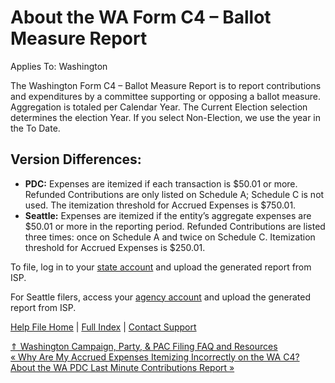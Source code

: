  About the WA Form C4 – Ballot Measure Report
==========

Applies To: Washington

The Washington Form C4 – Ballot Measure Report is to report contributions and expenditures by a committee supporting or opposing a ballot measure. Aggregation is totaled per Calendar Year. The Current Election selection determines the election Year. If you select Non-Election, we use the year in the To Date.

Version Differences:
----------

* **PDC:** Expenses are itemized if each transaction is $50.01 or more. Refunded Contributions are only listed on Schedule A; Schedule C is not used. The itemization threshold for Accrued Expenses is $750.01.
* **Seattle:** Expenses are itemized if the entity’s aggregate expenses are $50.01 or more in the reporting period. Refunded Contributions are listed three times: once on Schedule A and twice on Schedule C. Itemization threshold for Accrued Expenses is $250.01.

To file, log in to your [state account](https://apollo.pdc.wa.gov/) and upload the generated report from ISP.

For Seattle filers, access your [agency account](https://web6.seattle.gov/ethics/seecFiler/login.aspx) and upload the generated report from ISP. 

[Help File Home](/help/) | [Full Index](/Help-File-Directory/) | [Contact Support](mailto:support@ISPolitical.com)

[⇑ Washington Campaign, Party, & PAC Filing FAQ and Resources](/Washington-Campaign-Party-PAC-Filing-FAQ-and-Resources)  
[« Why Are My Accrued Expenses Itemizing Incorrectly on the WA C4?](/Why-Are-My-Accrued-Expenses-Itemizing-Incorrectly-on-the-WA-C4)  
[About the WA PDC Last Minute Contributions Report »](/About-the-WA-PDC-Last-Minute-Contributions-Report)